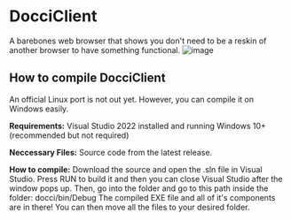 # DocciClient
A barebones web browser that shows you don't need to be a reskin of another browser to have something functional.
![image](https://github.com/user-attachments/assets/463b10ce-3114-4676-8823-b9556eaaaa51)

## How to compile DocciClient
An official Linux port is not out yet. However, you can compile it on Windows easily.

**Requirements:**
Visual Studio 2022 installed and running
Windows 10+ (recommended but not required)

**Neccessary Files:**
Source code from the latest release.

**How to compile:**
Download the source and open the .sln file in Visual Studio. Press RUN to build it and then you can close Visual Studio after the window pops up. Then, go into the folder and go to this path inside the folder: docci/bin/Debug
The compiled EXE file and all of it's components are in there! You can then move all the files to your desired folder.
